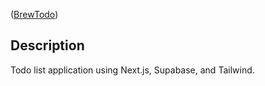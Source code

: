 ([BrewTodo](https://github.com/burntwilight/BrewTodo))

## Description

Todo list application using Next.js, Supabase, and Tailwind.
